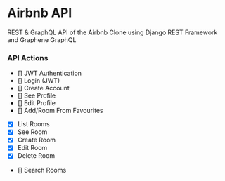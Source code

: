 # Airbnb API

REST & GraphQL API of the Airbnb Clone using Django REST Framework and Graphene GraphQL

### API Actions

- [] JWT Authentication
- [] Login (JWT)
- [] Create Account
- [] See Profile
- [] Edit Profile
- [] Add/Room From Favourites
- [x] List Rooms
- [x] See Room
- [x] Create Room
- [x] Edit Room
- [x] Delete Room
- [] Search Rooms
